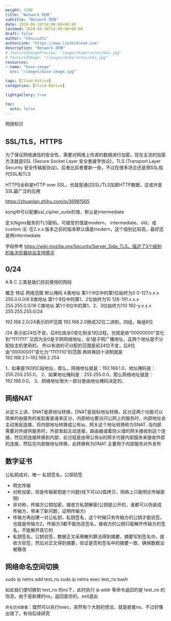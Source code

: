 ```yaml
---
weight: 3300
title: "Network 网络"
subtitle: "Network 网络"
date: 2020-08-16T14:00:00+08:00
lastmod: 2020-08-16T14:00:00+08:00
draft: false
author: "VanLiuZhi"
authorLink: "https://www.liuzhidream.com"
description: "Network 网络"
# featuredImagePreview: "images/Kubernetes/k8s.jpg"
# featuredImage: "/images/Kubernetes/k8s.jpg"
resources:
- name: "base-image"
  src: "/images/base-image.jpg"

tags: [Cloud-Native]
categories: [Cloud-Native] 

lightgallery: true

toc:
  auto: false
---
```


网络知识

<!--more-->

## SSL/TLS，HTTPS

为了保证网络通信的安全性，需要对网络上传递的数据进行加密。现在主流的加密方法就是SSL (Secure Socket Layer 安全套接字协议)，TLS (Transport Layer Security 安全传输层协议)。后者比前者要新一些，不过在很多场合还是用SSL指代SSL和TLS

HTTPS全称是HTTP over SSL，也就是通过SSL/TLS加密HTTP数据，这或许是SSL最广泛的应用

https://zhuanlan.zhihu.com/p/36981565

kong中可以配置ssl_cipher_suite的值，默认是intermediate

定义Nginx服务的TLS密码。可接受的值是modern， intermediate，old，或custom
注: 在2.x.x 版本之前的版本默认值是modern，这个级别比较高，最好还是用intermediate

字段参考 https://wiki.mozilla.org/Security/Server_Side_TLS。描述了3个级别的各浏览器协议支持情况

##  0/24

A B C 三类是我们目前使用的网段

概念	  特征	                          网络范围	      默认掩码
A类地址	第1个8位中的第1位始终为0	       0-127.x.x.x	   255.0.0.0/8
B类地址	第1个8位中的第1、2位始终为10	   128-191.x.x.x	 255.255.0.0/16
C类地址	第1个8位中的第1、2、3位始终为110	192-y.x.x.x	   255.255.255.0/24

192.168.2.0/24表示的IP范围
192.168.2.0换成32位二进制，四组，每组8位

/24 表示前24位不变，后8位由全0变化到全1的过程，也就是由“00000000”变化到“11111111”
又因为全0是子网网络地址，全1是子网广播地址，这两个地址是不分配给主机使用的。
所以有效的可分配的范围是前24位不变，后8位由“00000001”变化为“11111110”的范围
再转换回十进制就是192.168.2.1~192.168.2.254

1、如果是192的C段地址，那么，网络地址就是：192.168.1.0，地址掩码是：255.255.255.0。 
2、如果地址掩码是：255.255.0.0，那么网络地址就是：192.168.0.0。 
3、网络地址很大一部分是由地址掩码决定的。 

## 网络NAT

从定义上讲，SNAT是原地址转换，DNAT是目标地址转换。区分这两个功能可以简单的由服务的发起者是谁来区分，内部地址要访问公网上的服务时，内部地址会主动发起连接，将内部地址转换成公有ip。网关这个地址转换称为SNAT. 当内部需要对外提供服务时，外部发起主动连接，路由器或着防火墙的网关接收到这个连接，然后把连接转换到内部，此过程是由带公有ip的网关代替内部服务来接收外部的连接，然后在内部做地址转换，此转换称为DNAT.主要用于内部服务对外发布

## 数字证书

公私钥成对，唯一
私钥签名，公钥验签

- 明文传输
- 对称加密，但是传输密钥是个问题(线下可以U盘拷贝，网络上只能明文传输密钥)
- 非对称，传输方公钥加密，接收方私钥解密(公钥是公开的，谁都可以伪装成传输方，带来了新问题，证明传输方)
- 传输方再创建一对公私钥，私钥签名，这个时候只有传输方的公钥才能验签。也就是传输方2，传输方3都不能伪造签名，接收方的公钥只能解开传输方的签名，不能解开其它的
- 私钥签名，公钥验签，数据正文采用散列算法得到摘要，摘要写到签名中。接收方验签，然后对正文得到摘要，验证是否和签名中的摘要一致，确保数据没被篡改

## 网络命名空间切换

sudo ip netns add test_ns
sudo ip netns exec test_ns bash

如此我们便切换到 test_ns 的ns下，此时执行 ip addr 等命令返回的是 test_ns 的信息，由于是新建的ns，返回是空的。exit退出

`命名空间嵌套`：既然可以执行exec，突然有个大胆的想法，就是嵌套ns，不过好像出错了，有待后续研究


